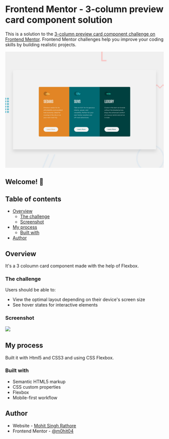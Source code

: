 # Frontend Mentor - 3-column preview card component solution

This is a solution to the [3-column preview card component challenge on Frontend Mentor](https://www.frontendmentor.io/challenges/3column-preview-card-component-pH92eAR2-). Frontend Mentor challenges help you improve your coding skills by building realistic projects. 

![Design preview for the 3-column preview card component coding challenge](./design/desktop-preview.jpg)

## Welcome! 👋

## Table of contents

- [Overview](#overview)
  - [The challenge](#the-challenge)
  - [Screenshot](#screenshot)
- [My process](#my-process)
  - [Built with](#built-with)
- [Author](#author)

## Overview
It's a 3 coloumn card component made with the help of Flexbox.

### The challenge

Users should be able to:

- View the optimal layout depending on their device's screen size
- See hover states for interactive elements

### Screenshot

![](/images/screenshot.png)

## My process

  Built it with Html5 and CSS3 and using CSS Flexbox.

### Built with

- Semantic HTML5 markup
- CSS custom properties
- Flexbox
- Mobile-first workflow


## Author

- Website - [Mohit Singh Rathore](https://github.com/m0hit04)
- Frontend Mentor - [@m0hit04](https://www.frontendmentor.io/profile/m0hit04)
